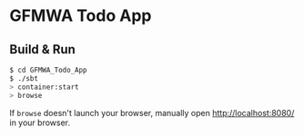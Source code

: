 # GFMWA Todo App #

## Build & Run ##

```sh
$ cd GFMWA_Todo_App
$ ./sbt
> container:start
> browse
```

If `browse` doesn't launch your browser, manually open [http://localhost:8080/](http://localhost:8080/) in your browser.
